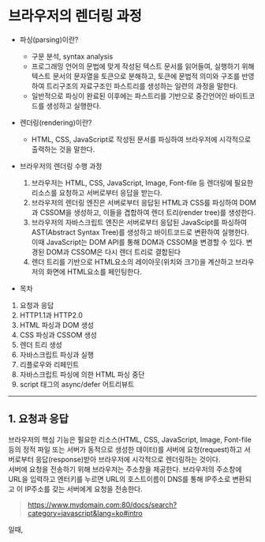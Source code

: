 # 브라우저의 렌더링 과정
- 파싱(parsing)이란?
  - 구문 분석, syntax analysis
  - 프로그래밍 언어의 문법에 맞게 작성된 텍스트 문서를 읽어들여, 실행하기 위해 텍스트 문서의 문자열을 토큰으로 분해하고, 토큰에 문법적 의미와 구조를 반영하여 트리구조의 자료구조인 파스트리를 생성하는 일련의 과정을 말한다.
  - 일반적으로 파싱이 완료된 이후에는 파스트리를 기반으로 중간언어인 바이트코드를 생성하고 실행한다.

- 렌더링(rendering)이란?
  - HTML, CSS, JavaScript로 작성된 문서를 파싱하여 브라우저에 시각적으로 출력하는 것을 말한다.

- 브라우저의 렌더링 수행 과정
  1. 브라우저는 HTML, CSS, JavaScript, Image, Font-file 등 렌더링에 필요한 리소스를 요청하고 서버로부터 응답을 받는다.
  2. 브라우저의 렌더링 엔진은 서버로부터 응답된 HTML과 CSS를 파싱하여 DOM과 CSSOM을 생성하고, 이들을 겹합하여 렌더 트리(render tree)를 생성한다.
  3. 브라우저의 자바스크립트 엔진은 서버로부터 응답된 JavaScipt를 파싱하여 AST(Abstract Syntax Tree)를 생성하고 바이트코드로 변환하여 실행한다. 이때 JavaScript는 DOM API를 통해 DOM과 CSSOM을 변경할 수 있다. 변경된 DOM과 CSSOM은 다시 렌더 트리로 결합된다
  4. 렌더 트리를 기반으로 HTML요소의 레이아웃(위치와 크기)을 계산하고 브라우저의 화면에 HTML요소를 페인팅한다.

- 목차
1. 요청과 응답
2. HTTP1.1과 HTTP2.0
3. HTML 파싱과 DOM 생성
4. CSS 파싱과 CSSOM 생성
5. 렌더 트리 생성
6. 자바스크립트 파싱과 실행
7. 리플로우와 리페인트
8. 자바스크립트 파싱에 의한 HTML 파싱 중단
9. script 태그의 async/defer 어트리뷰트

---

## 1. 요청과 응답
브라우저의 핵심 기능은 필요한 리소스(HTML, CSS, JavaScript, Image, Font-file등의 정적 파일 또는 서버가 동적으로 생성한 데이터)를 서버에 요청(request)하고 서버로부터 응답(response)받아 브라우저에 시각적으로 렌더링하는 것이다.<br/>
서버에 요청을 전송하기 위해 브라우저는 주소창을 제공한다. 브라우저의 주소창에 URL을 입력하고 엔터키를 누르면 URL의 호스트이름이 DNS를 통해 IP주소로 변환되고 이 IP주소를 갖는 서버에게 요청을 전송한다.<br/>

> https://www.mydomain.com:80/docs/search?category=javascript&lang=ko#intro

일때, 

